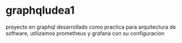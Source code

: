 # graphqludea1
proyecto en graphql desarrollado como practica para arquitectura de software, utilizamos prometheus y grafana con su configuracion 
